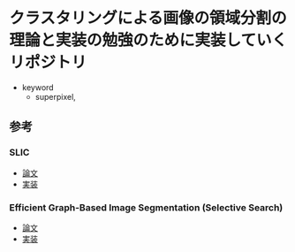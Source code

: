 # クラスタリングによる画像の領域分割の理論と実装の勉強のために実装していくリポジトリ
- keyword
    - superpixel, 

## 参考
### SLIC 
 - [論文](https://core.ac.uk/download/pdf/147983593.pdf)
 - [実装](https://github.com/textcunma/SLIC/tree/main?tab=readme-ov-file)

### Efficient Graph-Based Image Segmentation (Selective Search)
 - [論文](https://cs.brown.edu/people/pfelzens/papers/seg-ijcv.pdf)
 - [実装](https://github.com/salaee/pegbis?tab=readme-ov-file)